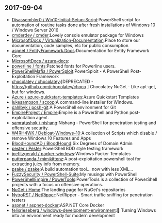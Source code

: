 ## 2017-09-04

* [Disassembler0 / Win10-Initial-Setup-Script](https://github.com/Disassembler0/Win10-Initial-Setup-Script):PowerShell script for automation of routine tasks done after fresh installations of Windows 10 / Windows Server 2016
* [cmderdev / cmder](https://github.com/cmderdev/cmder):Lovely console emulator package for Windows
* [MicrosoftDocs / Virtualization-Documentation](https://github.com/MicrosoftDocs/Virtualization-Documentation):Place to store our documentation, code samples, etc for public consumption.
* [aspnet / EntityFramework.Docs](https://github.com/aspnet/EntityFramework.Docs):Documentation for Entity Framework Core
* [MicrosoftDocs / azure-docs](https://github.com/MicrosoftDocs/azure-docs):
* [powerline / fonts](https://github.com/powerline/fonts):Patched fonts for Powerline users.
* [PowerShellMafia / PowerSploit](https://github.com/PowerShellMafia/PowerSploit):PowerSploit - A PowerShell Post-Exploitation Framework
* [chocolatey / chocolatey](https://github.com/chocolatey/chocolatey):[DEPRECATED - https://github.com/chocolatey/choco ] Chocolatey NuGet - Like apt-get, but for windows.
* [Azure / azure-quickstart-templates](https://github.com/Azure/azure-quickstart-templates):Azure Quickstart Templates
* [lukesampson / scoop](https://github.com/lukesampson/scoop):A command-line installer for Windows.
* [dahlbyk / posh-git](https://github.com/dahlbyk/posh-git):A PowerShell environment for Git
* [EmpireProject / Empire](https://github.com/EmpireProject/Empire):Empire is a PowerShell and Python post-exploitation agent.
* [samratashok / nishang](https://github.com/samratashok/nishang):Nishang - PowerShell for penetration testing and offensive security.
* [W4RH4WK / Debloat-Windows-10](https://github.com/W4RH4WK/Debloat-Windows-10):A collection of Scripts which disable / remove Windows 10 Features and Apps
* [BloodHoundAD / BloodHound](https://github.com/BloodHoundAD/BloodHound):Six Degrees of Domain Admin
* [pester / Pester](https://github.com/pester/Pester):PowerShell BDD style testing framework
* [joefitzgerald / packer-windows](https://github.com/joefitzgerald/packer-windows):Windows Packer Templates
* [putterpanda / mimikittenz](https://github.com/putterpanda/mimikittenz):A post-exploitation powershell tool for extracting juicy info from memory.
* [psake / psake](https://github.com/psake/psake):A build automation tool... now with less XML...
* [FuzzySecurity / PowerShell-Suite](https://github.com/FuzzySecurity/PowerShell-Suite):My musings with PowerShell
* [PowerShellEmpire / PowerTools](https://github.com/PowerShellEmpire/PowerTools):PowerTools is a collection of PowerShell projects with a focus on offensive operations.
* [NuGet / Home](https://github.com/NuGet/Home):The landing page for NuGet's repositories
* [NytroRST / NetRipper](https://github.com/NytroRST/NetRipper):NetRipper - Smart traffic sniffing for penetration testers
* [aspnet / aspnet-docker](https://github.com/aspnet/aspnet-docker):ASP.NET Core Docker
* [felixrieseberg / windows-development-environment](https://github.com/felixrieseberg/windows-development-environment):🔭 Turning Windows into an environment ready for modern development
